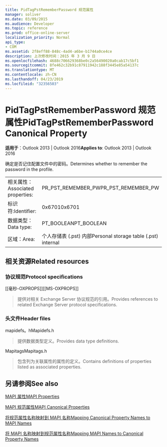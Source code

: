 ```yaml
---
title: PidTagPstRememberPassword 规范属性
manager: soliver
ms.date: 03/09/2015
ms.audience: Developer
ms.topic: reference
ms.prod: office-online-server
localization_priority: Normal
api_type:
- COM
ms.assetid: 2f8eff88-848c-4ad4-a6be-b1744a0ce4ce
description: 上次修改时间：2015 年 3 月 9 日
ms.openlocfilehash: 4688c706629368be0c2a56490020a0cab17c5bf1
ms.sourcegitcommit: 8fe462c32b91c87911942c188f3445e85a54137c
ms.translationtype: MT
ms.contentlocale: zh-CN
ms.lasthandoff: 04/23/2019
ms.locfileid: "32356503"
---
```

# <a name="pidtagpstrememberpassword-canonical-property"></a><span data-ttu-id="d15d4-103">PidTagPstRememberPassword 规范属性</span><span class="sxs-lookup"><span data-stu-id="d15d4-103">PidTagPstRememberPassword Canonical Property</span></span>

  
  
<span data-ttu-id="d15d4-104">**适用于**：Outlook 2013 | Outlook 2016</span><span class="sxs-lookup"><span data-stu-id="d15d4-104">**Applies to**: Outlook 2013 | Outlook 2016</span></span> 
  
<span data-ttu-id="d15d4-105">确定是否记住配置文件中的密码。</span><span class="sxs-lookup"><span data-stu-id="d15d4-105">Determines whether to remember the password in the profile.</span></span>
  
|||
|:-----|:-----|
|<span data-ttu-id="d15d4-106">相关属性：</span><span class="sxs-lookup"><span data-stu-id="d15d4-106">Associated properties:</span></span>  <br/> |<span data-ttu-id="d15d4-107">PR_PST_REMEMBER_PW</span><span class="sxs-lookup"><span data-stu-id="d15d4-107">PR_PST_REMEMBER_PW</span></span>  <br/> |
|<span data-ttu-id="d15d4-108">标识符:</span><span class="sxs-lookup"><span data-stu-id="d15d4-108">Identifier:</span></span>  <br/> |<span data-ttu-id="d15d4-109">0x6701</span><span class="sxs-lookup"><span data-stu-id="d15d4-109">0x6701</span></span>  <br/> |
|<span data-ttu-id="d15d4-110">数据类型：</span><span class="sxs-lookup"><span data-stu-id="d15d4-110">Data type:</span></span>  <br/> |<span data-ttu-id="d15d4-111">PT_BOOLEAN</span><span class="sxs-lookup"><span data-stu-id="d15d4-111">PT_BOOLEAN</span></span>  <br/> |
|<span data-ttu-id="d15d4-112">区域：</span><span class="sxs-lookup"><span data-stu-id="d15d4-112">Area:</span></span>  <br/> |<span data-ttu-id="d15d4-113">个人存储表 (.pst) 内部</span><span class="sxs-lookup"><span data-stu-id="d15d4-113">Personal storage table (.pst) internal</span></span>  <br/> |
   
## <a name="related-resources"></a><span data-ttu-id="d15d4-114">相关资源</span><span class="sxs-lookup"><span data-stu-id="d15d4-114">Related resources</span></span>

### <a name="protocol-specifications"></a><span data-ttu-id="d15d4-115">协议规范</span><span class="sxs-lookup"><span data-stu-id="d15d4-115">Protocol specifications</span></span>

<span data-ttu-id="d15d4-116">[[毫秒-OXPROPS]]</span><span class="sxs-lookup"><span data-stu-id="d15d4-116">[[MS-OXPROPS]]</span></span> 
  
> <span data-ttu-id="d15d4-117">提供对相关 Exchange Server 协议规范的引用。</span><span class="sxs-lookup"><span data-stu-id="d15d4-117">Provides references to related Exchange Server protocol specifications.</span></span>
    
### <a name="header-files"></a><span data-ttu-id="d15d4-118">头文件</span><span class="sxs-lookup"><span data-stu-id="d15d4-118">Header files</span></span>

<span data-ttu-id="d15d4-119">mapidefs。h</span><span class="sxs-lookup"><span data-stu-id="d15d4-119">Mapidefs.h</span></span>
  
> <span data-ttu-id="d15d4-120">提供数据类型定义。</span><span class="sxs-lookup"><span data-stu-id="d15d4-120">Provides data type definitions.</span></span>
    
<span data-ttu-id="d15d4-121">Mapitags</span><span class="sxs-lookup"><span data-stu-id="d15d4-121">Mapitags.h</span></span>
  
> <span data-ttu-id="d15d4-122">包含列为关联属性的属性的定义。</span><span class="sxs-lookup"><span data-stu-id="d15d4-122">Contains definitions of properties listed as associated properties.</span></span>
    
## <a name="see-also"></a><span data-ttu-id="d15d4-123">另请参阅</span><span class="sxs-lookup"><span data-stu-id="d15d4-123">See also</span></span>



[<span data-ttu-id="d15d4-124">MAPI 属性</span><span class="sxs-lookup"><span data-stu-id="d15d4-124">MAPI Properties</span></span>](mapi-properties.md)
  
[<span data-ttu-id="d15d4-125">MAPI 规范属性</span><span class="sxs-lookup"><span data-stu-id="d15d4-125">MAPI Canonical Properties</span></span>](mapi-canonical-properties.md)
  
[<span data-ttu-id="d15d4-126">将规范属性名称映射到 MAPI 名称</span><span class="sxs-lookup"><span data-stu-id="d15d4-126">Mapping Canonical Property Names to MAPI Names</span></span>](mapping-canonical-property-names-to-mapi-names.md)
  
[<span data-ttu-id="d15d4-127">将 MAPI 名称映射到规范属性名称</span><span class="sxs-lookup"><span data-stu-id="d15d4-127">Mapping MAPI Names to Canonical Property Names</span></span>](mapping-mapi-names-to-canonical-property-names.md)

